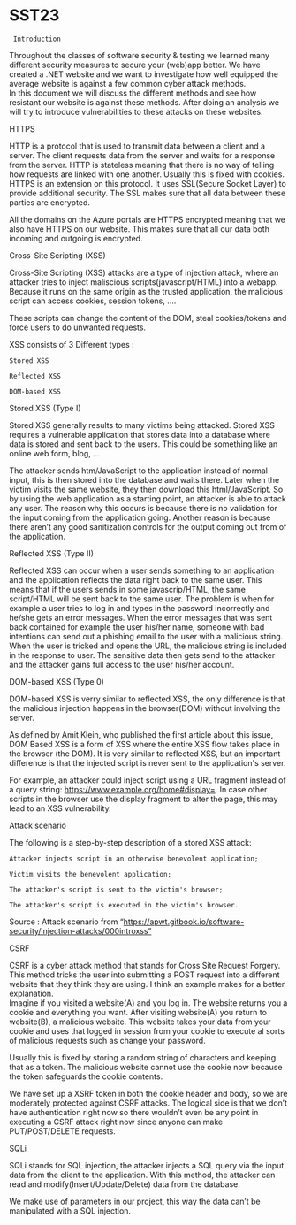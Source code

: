 # SST23
     Introduction 

 

Throughout the classes of software security & testing we learned many different security measures to secure your (web)app better. We have created a .NET website and we want to investigate how well equipped the average website is against a few common cyber attack methods.  
In this document we will discuss the different methods and see how resistant our website is against these methods. After doing an analysis we will try to introduce vulnerabilities to these attacks on these websites.  

 

HTTPS 

HTTP is a protocol that is used to transmit data between a client and a server. The client requests data from the server and waits for a response from the server. HTTP is stateless meaning that there is no way of telling how requests are linked with one another. Usually this is fixed with cookies. 
HTTPS is an extension on this protocol. It uses SSL(Secure Socket Layer) to provide additional security. The SSL makes sure that all data between these parties are encrypted. 

All the domains on the Azure portals are HTTPS encrypted meaning that we also have HTTPS on our website. This makes sure that all our data both incoming and outgoing is encrypted. 

Cross-Site Scripting (XSS) 

Cross-Site Scripting (XSS) attacks are a type of injection attack, where an attacker tries to inject maliscious scripts(javascript/HTML) into a webapp. Because it runs on the same origin as the trusted application, the malicious script can access cookies, session tokens, ….  

These scripts can change the content of the DOM, steal cookies/tokens and force users to do unwanted requests. 

XSS consists of 3 Different types :  

    Stored XSS 

    Reflected XSS 

    DOM-based XSS 

 

Stored XSS (Type I) 

Stored XSS generally results to many victims being attacked. Stored XSS requires a vulnerable application that stores data into a database where data is stored and sent back to the users. This could be something like an online web form, blog, … 

The attacker sends htm/JavaScript to the application instead of normal input, this is then stored into the database and waits there. Later when the victim visits the same website, they then download this html/JavaScript. So by using the web application as a starting point, an attacker is able to attack any user. The reason why this occurs is because there is no validation for the input coming from the application going. Another reason is because there aren’t any good sanitization controls for the output coming out from of the application. 

 

Reflected XSS (Type II) 

Reflected XSS can occur when a user sends something to an application and the application reflects the data right back to the same user. This means that if the users sends in some javascrip/HTML, the same script/HTML will be sent back to the same user. The problem is when for example a user tries to log in and types in the password incorrectly and he/she gets an error messages.  When the error messages that was sent back contained for example the user his/her name, someone with bad intentions can send out a phishing email to the user with a malicious string. When the user is tricked and opens the URL, the malicious string is included in the response to user. The sensitive data then gets send to the attacker and the attacker gains full access to the user his/her account. 

DOM-based XSS (Type 0) 

DOM-based XSS is verry similar to reflected XSS, the only difference is that the malicious injection happens in the browser(DOM) without involving the server.  

As defined by Amit Klein, who published the first article about this issue, DOM Based XSS is a form of XSS where the entire XSS flow takes place in the browser (the DOM). It is very similar to reflected XSS, but an important difference is that the injected script is never sent to the application's server. 

For example, an attacker could inject script using a URL fragment instead of a query string: https://www.example.org/home#display=<script>alert('xss')</script>. In case other scripts in the browser use the display fragment to alter the page, this may lead to an XSS vulnerability. 

Attack scenario  

The following is a step-by-step description of a stored XSS attack: 

    Attacker injects script in an otherwise benevolent application; 

    Victim visits the benevolent application; 

    The attacker's script is sent to the victim's browser; 

    The attacker's script is executed in the victim's browser. 

 

Source : Attack scenario from “https://apwt.gitbook.io/software-security/injection-attacks/000introxss” 

 

 

 

 

 

 

 

 

CSRF 

CSRF is a cyber attack method that stands for Cross Site Request Forgery. This method tricks the user into submitting a POST request into a different website that they think they are using. I think an example makes for a better explanation.  
Imagine if you visited a website(A) and you log in. The website returns you a cookie and everything you want. After visiting website(A) you return to website(B), a malicious website. This website takes your data from your cookie and uses that logged in session from your cookie to execute al sorts of malicious requests such as change your password. 

Usually this is fixed by storing a random string of characters and keeping that as a token. The malicious website cannot use the cookie now because the token safeguards the cookie contents. 

We have set up a XSRF token in both the cookie header and body, so we are moderately protected against CSRF attacks. The logical side is that we don’t have authentication right now so there wouldn’t even be any point in executing a CSRF attack right now since anyone can make PUT/POST/DELETE requests. 

 

SQLi 

 

SQLi stands for SQL injection, the attacker injects a SQL query via the input data from the client to the application. With this method, the attacker can read and modify(Insert/Update/Delete) data from the database. 

 

We make use of parameters in our project, this way the data can’t be manipulated with a SQL injection.  
